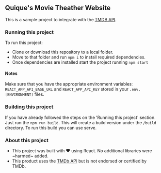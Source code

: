 ## Quique's Movie Theather Website

This is a sample project to integrate with the [TMDB API](https://developers.themoviedb.org/3/getting-started/introduction).

### Running this project
To run this project:
- Clone or download this repository to a local folder.
- Move to that folder and run `npm i` to install required dependencies.
- Once dependencies are installed start the project running `npm start`

#### Notes
Make sure that you have the appropriate environment variables: `REACT_APP_API_BASE_URL` and `REACT_APP_API_KEY` stored in your `.env.[ENVIRONMENT]` files.

### Building this project
If you have already followed the steps on the 'Running this project' section. Just run the `npm run build`. This will create a build version under the `/build` directory.
To run this build you can use serve.

### About this project
- This project was built with ❤️ using React. No additional libraries were ~harmed~ added.
- This product uses the [TMDb API](https://developers.themoviedb.org/3/getting-started/introduction) but is not endorsed or certified by TMDb.
